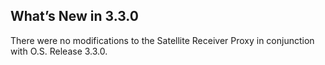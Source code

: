 ## What’s New in 3.3.0

There were no modifications to the Satellite Receiver Proxy in conjunction with O.S. Release 3.3.0.